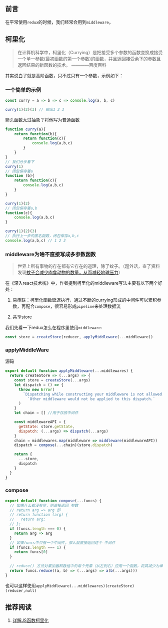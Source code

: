 ## 前言
在平常使用`redux`的时候，我们经常会用到`middleware`，
## 柯里化
>在计算机科学中，柯里化（Currying）是把接受多个参数的函数变换成接受一个单一参数(最初函数的第一个参数)的函数，并且返回接受余下的参数且返回结果的新函数的技术。 ————百度百科

其实说白了就是高阶函数，只不过只有一个参数，示例如下：
### 一个简单的示例
```js
const curry = a => b => c => console.log(a, b, c)

curry(1)(2)(3) // 输出1 2 3
```
箭头函数太过抽象？将他写为普通函数
```js
function curry(a){
    return function(b){
        return function(c){
            console.log(a,b,c)
        }
    }
}
// 我们分步看下
curry(1)
// 闭包保存着a
function (b){ 
    return function(c){
        console.log(a,b,c)
    }
}

curry(1)(2)
// 闭包保存着a,b
function(c){
    console.log(a,b,c)
}

curry(1)(2)(3)
// 执行上一步的匿名函数，闭包保存a,b,c
console.log(a,b,c) // 1 2 3
```
### middleware为啥不直接写成多参数函数
> 世界上所有事物的存在都有它存在的道理，除了蚊子。（题外话，查了资料发现[蚊子会减少肉食动物的数量，从而减轻地球压力](https://baijiahao.baidu.com/s?id=1609968105554548410&wfr=spider&for=pc)）

在《深入react技术栈》中，作者提到柯里化的middleware写法主要有以下两个好处：
1. 易串联：柯里化函数延迟执行，通过不断的currying形成的中间件可以累积参数，再配合`compose`，很容易形成`pipeline`来处理数据流

2. 共享store

我们先看一下redux怎么在程序里使用`middleware`:
```js
const store = createStore(reducer, applyMiddleware(...middleware))
```
### applyMiddleWare
源码
```js
export default function applyMiddleware(...middlewares) {
  return createStore => (...args) => {
    const store = createStore(...args)
    let dispatch = () => {
      throw new Error(
        `Dispatching while constructing your middleware is not allowed. ` +
          `Other middleware would not be applied to this dispatch.`
      )
    }
    let chain = [] //用于存放中间件

    const middlewareAPI = {
      getState: store.getState,
      dispatch: (...args) => dispatch(...args)
    }
    chain = middlewares.map(middleware => middleware(middlewareAPI))
    dispatch = compose(...chain)(store.dispatch)

    return {
      ...store,
      dispatch
    }
  }
}
```
### compose
```js
export default function compose(...funcs) {
  // 如果什么都没有传，则直接返回 参数
  // return arg => arg 即
  // return function (arg) {
  //   return arg;
  // };
  if (funcs.length === 0) {
    return arg => arg
  }
  // 如果funcs中只有一个中间件，那么就直接返回这个 中间件
  if (funcs.length === 1) {
    return funcs[0]
  } 
  
  // reduce() 方法对累加器和数组中的每个元素（从左到右）应用一个函数，将其减少为单个值。
  return funcs.reduce((a, b) => (...args) => a(b(...args)))
}
```


也可以这样使用`applyMiddleware(...middlewares)(createStore)(reducer,null)`



## 推荐阅读
1. [详解JS函数柯里化](https://www.jianshu.com/p/2975c25e4d71)